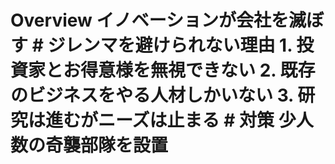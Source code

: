 # Overview イノベーションが会社を滅ぼす # ジレンマを避けられない理由 1. 投資家とお得意様を無視できない 2. 既存のビジネスをやる人材しかいない 3. 研究は進むがニーズは止まる # 対策 少人数の奇襲部隊を設置
